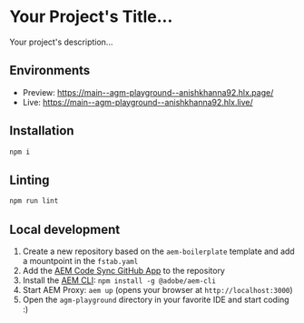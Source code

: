 # Your Project's Title...
Your project's description...

## Environments
- Preview: https://main--agm-playground--anishkhanna92.hlx.page/
- Live: https://main--agm-playground--anishkhanna92.hlx.live/

## Installation

```sh
npm i
```

## Linting

```sh
npm run lint
```

## Local development

1. Create a new repository based on the `aem-boilerplate` template and add a mountpoint in the `fstab.yaml`
1. Add the [AEM Code Sync GitHub App](https://github.com/apps/aem-code-sync) to the repository
1. Install the [AEM CLI](https://github.com/adobe/helix-cli): `npm install -g @adobe/aem-cli`
1. Start AEM Proxy: `aem up` (opens your browser at `http://localhost:3000`)
1. Open the `agm-playground` directory in your favorite IDE and start coding :)
